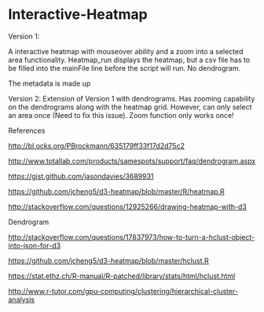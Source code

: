 # Interactive-Heatmap
Version 1:

A interactive heatmap with mouseover ability and a zoom into a selected area functionality. Heatmap_run displays the heatmap, but a csv file has to be filled into the mainFile line before the script will run. No dendrogram.

The metadata is made up

Version 2:
Extension of Version 1 with dendrograms.  Has zooming capability on the dendrograms along with the heatmap grid.  However, can only select an area once (Need to fix this issue).  Zoom function only works once!


References

http://bl.ocks.org/PBrockmann/635179ff33f17d2d75c2

http://www.totallab.com/products/samespots/support/faq/dendrogram.aspx

https://gist.github.com/jasondavies/3689931

https://github.com/jcheng5/d3-heatmap/blob/master/R/heatmap.R

http://stackoverflow.com/questions/12925266/drawing-heatmap-with-d3

Dendrogram

http://stackoverflow.com/questions/17837973/how-to-turn-a-hclust-object-into-json-for-d3

https://github.com/jcheng5/d3-heatmap/blob/master/hclust.R

https://stat.ethz.ch/R-manual/R-patched/library/stats/html/hclust.html

http://www.r-tutor.com/gpu-computing/clustering/hierarchical-cluster-analysis

